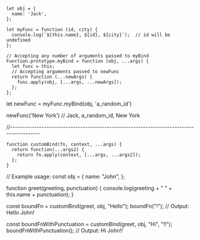 ```
let obj = {
  name: 'Jack',
};

let myFunc = function (id, city) {
  console.log(`${this.name}, ${id}, ${city}`);  // id will be undefined
};

// Accepting any number of arguments passed to myBind
Function.prototype.myBind = function (obj, ...args) {
  let func = this;
  // Accepting arguments passed to newFunc
  return function (...newArgs) {
    func.apply(obj, [...args, ...newArgs]);
  };
};

```
let newFunc = myFunc.myBind(obj, 'a_random_id')

newFunc('New York') // Jack, a_random_id, New York



//------------------------------------------------------------------------------------------

```
function customBind(fn, context, ...args) {
  return function(...args2) {
    return fn.apply(context, [...args, ...args2]);
  };
}
```
// Example usage:
const obj = {
  name: "John",
};

function greet(greeting, punctuation) {
  console.log(greeting + " " + this.name + punctuation);
}

const boundFn = customBind(greet, obj, "Hello");
boundFn("!"); // Output: Hello John!

const boundFnWithPunctuation = customBind(greet, obj, "Hi", "!!");
boundFnWithPunctuation(); // Output: Hi John!!
